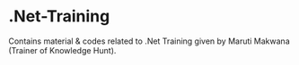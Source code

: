 # .Net-Training

Contains material & codes related to .Net Training given by Maruti Makwana (Trainer of Knowledge Hunt).
